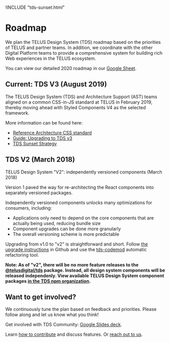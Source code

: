 !INCLUDE "tds-sunset.html"

# Roadmap

We plan the TELUS Design System (TDS) roadmap based on the priorities of TELUS and partner teams. In addition, we coordinate with the other Digital Platform teams to provide a comprehensive system for building rich Web experiences in the TELUS ecosystem.

You can view our detailed 2020 roadmap in our [Google Sheet](https://docs.google.com/spreadsheets/d/1CBviBSSxOKwsr5CsQxofJ6_HmybpLlG3PEh0jpEb74Q).

## Current: TDS V3 (August 2019)

The TELUS Design System (TDS) and Architecture Support (AST) teams aligned on a common CSS-in-JS standard at TELUS in February 2019, thereby moving ahead with Styled Components V4 as the selected framework.

More information can be found here:

- [Reference Architecture CSS standard](https://github.com/telus/reference-architecture/blob/bb7059d135574c380d2865aa1bbdd633c2345461/development/css.md)
- [Guide: Upgrading to TDS v3](https://tds.telus.com/v3-upgrade.html)
- [TDS Sunset Strategy](https://github.com/telus/technology-forum/issues/285)

## TDS V2 (March 2018)

TELUS Design System "V2": independently versioned components (March 2018)

Version 1 paved the way for re-architecting the React components into separately versioned packages.

Independently versioned components unlocks many optimizations for consumers, including:

- Applications only need to depend on the core components that are actually being used, reducing bundle size
- Component upgrades can be done more granularly
- The overall versioning scheme is more predictable

Upgrading from v1.0 to "v2" is straightforward and short. Follow [the upgrade instructions](https://github.com/telusdigital/tds-core/releases/v2.0.0) in
Github and use the [tds-codemod](https://github.com/telusdigital/tds-codemod) automatic refactoring tool.

**Note: As of "v2", there will be no more feature releases to the [@telusdigital/tds](https://www.npmjs.com/package/@telusdigital/tds) package. Instead, all design system components will be released independenly. View available TELUS Design System component packages [in the TDS npm organization](https://www.npmjs.com/org/tds).**

## Want to get involved?

We continuously tune the plan based on feedback and priorities. Please follow along and let us know what you think!

Get involved with TDS Community: [Google Slides deck](https://docs.google.com/presentation/d/1lp127fvomlsWVsM9aShhtGi-Xnacw3lJGk4LJ81jfIQ/edit#slide=id.g3b3c6d42e7_0_0).

Learn [how to contribute](./contributing/contributing.md) and discuss features. Or [reach out to us](contact.md).
